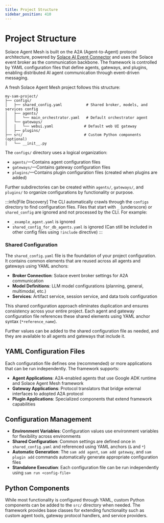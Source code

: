 ```yaml
---
title: Project Structure
sidebar_position: 410
---
```


# Project Structure

Solace Agent Mesh is built on the A2A (Agent-to-Agent) protocol architecture, powered by [Solace AI Event Connector](../components/solace-ai-connector.md) and uses the Solace event broker as the communication backbone. The framework is controlled by YAML configuration files that define agents, gateways, and plugins, enabling distributed AI agent communication through event-driven messaging.

A fresh Solace Agent Mesh project follows this structure:

```
my-sam-project/
├── configs/
│   ├── shared_config.yaml           # Shared broker, models, and services config
│   ├── agents/
│   │   └── main_orchestrator.yaml   # Default orchestrator agent
│   └── gateways/
│   │   └── webui.yaml              # Default web UI gateway
│   ├── plugins/
├── src/                            # Custom Python components (optional)
│   └── __init__.py
```

The `configs/` directory uses a logical organization:

- `agents/`—Contains agent configuration files
- `gateways/`—Contains gateway configuration files
- `plugins/`—Contains plugin configuration files (created when plugins are added)

Further subdirectories can be created within `agents/`, `gateways/`, and `plugins/` to organize configurations by functionality or purpose. 


:::info[File Discovery]
The CLI automatically crawls through the `configs` directory to find configuration files. Files that start with `_` (underscore) or `shared_config` are ignored and not processed by the CLI. For example:
- `_example_agent.yaml` is ignored
- `shared_config_for_db_agents.yaml` is ignored (Can still be included in other config files using `!include` directive)
:::

### Shared Configuration

The `shared_config.yaml` file is the foundation of your project configuration. It contains common elements that are reused across all agents and gateways using YAML anchors:

- **Broker Connection**: Solace event broker settings for A2A communication
- **Model Definitions**: LLM model configurations (planning, general, multimodal, etc.)
- **Services**: Artifact service, session service, and data tools configuration

This shared configuration approach eliminates duplication and ensures consistency across your entire project. Each agent and gateway configuration file references these shared elements using YAML anchor syntax (`*reference_name`).

Further values can be added to the shared configuration file as needed, and they are available to all agents and gateways that include it.

## YAML Configuration Files

Each configuration file defines one (recommended) or more applications that can be run independently. The framework supports:

- **Agent Applications**: A2A-enabled agents that use Google ADK runtime and Solace Agent Mesh framework
- **Gateway Applications**: Protocol translators that bridge external interfaces to adopted A2A protocol
- **Plugin Applications**: Specialized components that extend framework capabilities

## Configuration Management

- **Environment Variables**: Configuration values use environment variables for flexibility across environments
- **Shared Configuration**: Common settings are defined once in `shared_config.yaml` and referenced using YAML anchors (`&` and `*`)
- **Automatic Generation**: The `sam add agent`, `sam add gateway`, and `sam plugin add` commands automatically generate appropriate configuration files
- **Standalone Execution**: Each configuration file can be run independently using `sam run <config-file>`

## Python Components

While most functionality is configured through YAML, custom Python components can be added to the `src/` directory when needed. The framework provides base classes for extending functionality such as custom agent tools, gateway protocol handlers, and service providers.
